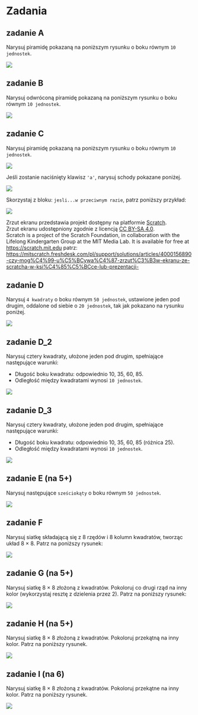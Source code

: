 # Zadania

## zadanie A

Narysuj piramidę pokazaną na poniższym rysunku o boku równym ```10 jednostek```.

<img src="./piramida.png" />

## zadanie B
 
Narysuj odwróconą piramidę pokazaną na poniższym rysunku o boku równym ```10 jednostek```.

<img src="./piramida_back.png" />

## zadanie C

Narysuj piramidę pokazaną na poniższym rysunku o boku równym ```10 jednostek```.

<img src="./piramida_if1.png" />

Jeśli zostanie naciśnięty klawisz ```'a'```, narysuj schody pokazane poniżej.

<img src="./piramida_if2.png" />

Skorzystaj z bloku: ```jesli...w przeciwnym razie```, patrz poniższy przykład:

<img src="./simple_if.png" />

Zrzut ekranu przedstawia projekt dostępny na platformie [Scratch](https://scratch.mit.edu/).  
Zrzut ekranu udostępniony zgodnie z licencją [CC BY-SA 4.0](https://creativecommons.org/licenses/by-sa/4.0/deed.pl).  
Scratch is a project of the Scratch Foundation, in collaboration with the Lifelong Kindergarten Group at the MIT Media Lab. It is available for free at https://scratch.mit.edu
patrz: https://mitscratch.freshdesk.com/pl/support/solutions/articles/4000156890-czy-mog%C4%99-u%C5%BCywa%C4%87-zrzut%C3%B3w-ekranu-ze-scratcha-w-ksi%C4%85%C5%BCce-lub-prezentacji-

## zadanie D

Narysuj ```4 kwadraty``` o boku równym ```50 jednostek```, ustawione jeden pod drugim, oddalone od siebie o ```20 jednostek```, tak jak pokazano na rysunku poniżej.

<img src="./kwadraty.png" />

## zadanie D_2

Narysuj cztery kwadraty, ułożone jeden pod drugim, spełniające następujące warunki:

- Długość boku kwadratu: odpowiednio 10, 35, 60, 85.
- Odległość między kwadratami wynosi ```10 jednostek```.

<img src="../7a/kwadraty_zmiana_boku.png" />

## zadanie D_3

Narysuj cztery kwadraty, ułożone jeden pod drugim, spełniające następujące warunki:

- Długość boku kwadratu: odpowiednio 10, 35, 60, 85 (różnica 25).
- Odległość między kwadratami wynosi ```10 jednostek```.

<img src="../7a/kwadraty_zmiana_boku.png" />


## zadanie E (na 5+)

Narysuj następujące ```sześciokąty``` o boku równym ```50 jednostek```.

<img src="./szesciokaty.png" />

## zadanie F
 
Narysuj siatkę składającą się z 8 rzędów i 8 kolumn kwadratów, tworząc układ 8 × 8. Patrz na poniższy rysunek:

<img src="../szachownica_kwadraty.png" />

## zadanie G (na 5+)
 
Narysuj siatkę 8 × 8 złożoną z kwadratów. Pokoloruj co drugi rząd na inny kolor (wykorzystaj resztę z dzielenia przez 2). Patrz na poniższy rysunek:

<img src="../szachownica_kwadraty_2.png" />

## zadanie H (na 5+)
 
Narysuj siatkę 8 × 8 złożoną z kwadratów. Pokoloruj przekątną na inny kolor. Patrz na poniższy rysunek.

<img src="../szachownica_kwadraty_przekatna.png" />

## zadanie I (na 6)
 
Narysuj siatkę 8 × 8 złożoną z kwadratów. Pokoloruj przekątne na inny kolor. Patrz na poniższy rysunek.

<img src="../szachownica_kwadraty_przekatne.png" />